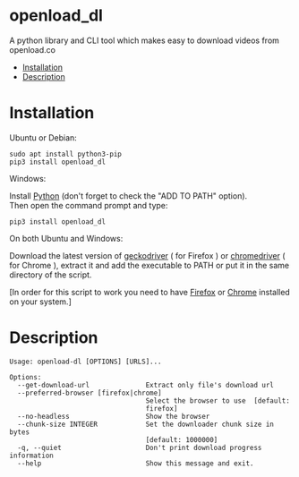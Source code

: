 # openload_dl
A python library and CLI tool which makes easy to download videos from openload.co


- [Installation](#Installation)
- [Description](#Description)


# Installation
Ubuntu or Debian:

    sudo apt install python3-pip
    pip3 install openload_dl


Windows:  
  
Install [Python](https://www.python.org/downloads/) (don't forget to check the "ADD TO PATH" option).  
Then open the command prompt and type:

    pip3 install openload_dl
  
On both Ubuntu and Windows:  

Download the latest version of [geckodriver](https://github.com/mozilla/geckodriver/releases) ( for Firefox ) or [chromedriver](http://chromedriver.chromium.org/downloads) ( for Chrome ), extract it and add the executable to PATH or put it in the same directory of the script.

[In order for this script to work you need to have [Firefox](https://www.mozilla.org/it/firefox/new/) or [Chrome](https://www.google.com/chrome/) installed on your system.]

# Description

    Usage: openload-dl [OPTIONS] [URLS]...
    
    Options:
      --get-download-url              Extract only file's download url
      --preferred-browser [firefox|chrome]
                                      Select the browser to use  [default:
                                      firefox]
      --no-headless                   Show the browser
      --chunk-size INTEGER            Set the downloader chunk size in bytes
                                      [default: 1000000]
      -q, --quiet                     Don't print download progress information
      --help                          Show this message and exit.




